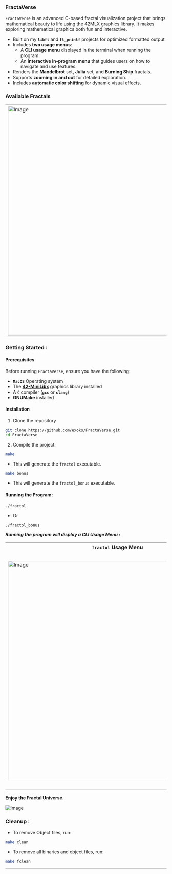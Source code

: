 ### **FractaVerse** ###

`FractaVerse` is an advanced C-based fractal visualization project that brings mathematical beauty to life using the 42MLX graphics library. It makes exploring mathematical graphics both fun and interactive.

- Built on my **`libft`** and **`ft_printf`** projects for optimized formatted output
- Includes **two usage menus**:
  - A **CLI usage menu** displayed in the terminal when running the program. 
  - An **interactive in-program menu** that guides users on how to navigate and use features. 
- Renders the **Mandelbrot** set, **Julia** set, and **Burning Ship** fractals.
- Supports **zooming in and out** for detailed exploration.
- Includes **automatic color shifting** for dynamic visual effects.

### **Available Fractals** ###
<table>
  <tr>
    <td><img width="715" alt="Image" src="https://github.com/user-attachments/assets/4c25557f-0fca-4cee-98c8-c77085853ead" /></td>
    <td><img width="715" alt="Image" src="https://github.com/user-attachments/assets/04c823f9-9248-4ee3-aa1e-274156c6395b" /></td>
    <td><img width="715" alt="Image" src="https://github.com/user-attachments/assets/56241d43-804f-4013-bd4a-1cd7e487d147" /></td>
  </tr>
</table>

### **Getting Started** : ###

#### **Prerequisites** ####
Before running `FractaVerse`, ensure you have the following:

- **`MacOS`** Operating system 
- The [**42-MiniLibx**](https://harm-smits.github.io/42docs/libs/minilibx) graphics library installed
- A `C` compiler (**`gcc`** or **`clang`**)
- **GNUMake** installed

#### **Installation** ####
1. Clone the repository
```sh
git clone https://github.com/exoks/FractaVerse.git
cd FractaVerse
```

2. Compile the project:
```sh
make
```
  * This will generate the `fractol` executable.

```sh
make bonus
```
- This will generate the `fractol_bonus` executable.

#### **Running the Program:** ####
```sh
./fractol
```
* Or 
```sh
./fractol_bonus
```
***Running the program will display a CLI Usage Menu :***

<table>
  <tr>
    <th><code>fractol</code> Usage Menu</th>
    <th><code>fractol_bonus</code> Usage Menu</th>
  </tr>
  <tr>
    <td><img width="684" alt="Image" src="https://github.com/user-attachments/assets/c801bc86-d597-4cd8-9ddf-0affbd5a06e5" /></td>
    <td><img width="735" alt="Image" src="https://github.com/user-attachments/assets/f08486f8-1c13-4d2b-8140-c1ce6d073444" /></td>
  </tr>
</table>

**Enjoy the Fractal Universe.**

![Image](https://github.com/user-attachments/assets/2c4b1319-0215-493a-a52d-37ff5206c3d4)

### **Cleanup :** ###
* To remove Object files, run:
```sh
make clean
```

* To remove all binaries and object files, run:
```sh
make fclean
```

---
